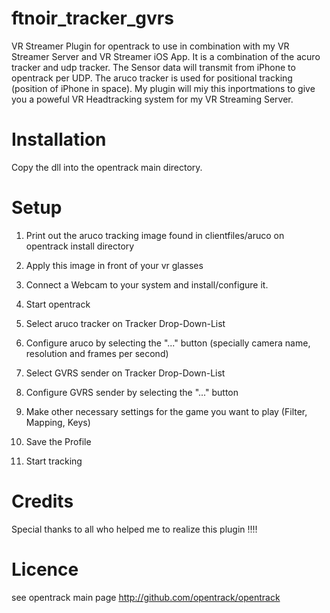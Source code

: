 # ftnoir_tracker_gvrs
VR Streamer Plugin for opentrack to use in combination with my VR Streamer Server and VR Streamer iOS App.
It is a combination of the acuro tracker and udp tracker. The Sensor data will transmit from iPhone to opentrack per UDP.
The aruco tracker is used for positional tracking (position of iPhone in space). My plugin will miy this inportmations
to give you a poweful VR Headtracking system for my VR Streaming Server.

# Installation
Copy the dll into the opentrack main directory.

# Setup

1) Print out the aruco tracking image found in clientfiles/aruco on opentrack install directory

2) Apply this image in front of your vr glasses

3) Connect a Webcam to your system and install/configure it.

4) Start opentrack

5) Select aruco tracker on Tracker Drop-Down-List

6) Configure aruco by selecting the "..." button (specially camera name, resolution and frames per second)

7) Select GVRS sender on Tracker Drop-Down-List

8) Configure GVRS sender by selecting the "..." button

9) Make other necessary settings for the game you want to play (Filter, Mapping, Keys)

10) Save the Profile

11) Start tracking

# Credits
Special thanks to all who helped me to realize this plugin !!!!

# Licence
see opentrack main page http://github.com/opentrack/opentrack

